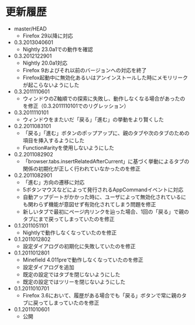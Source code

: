 # 更新履歴

 - master/HEAD
   * Firefox 29以降に対応
 - 0.3.2013040601
   * Nightly 23.0a1での動作を確認
 - 0.3.2012122901
   * Nightly 20.0a1対応
   * Firefox 9およびそれ以前のバージョンへの対応を終了
   * Firefox起動中に無効化あるいはアンインストールした時にメモリリークが起こらないようにした
 - 0.3.2011110601
   * ウィンドウのZ軸順での探索に失敗し、動作しなくなる場合があったのを修正（0.3.2011110101でのリグレッション）
 - 0.3.2011110101
   * ウィンドウをまたいだ「戻る」「進む」の挙動をより賢くした
 - 0.2.2011083101
   * 「戻る」「進む」ボタンのポップアップに、親のタブや次のタブのための項目を挿入するようにした
   * Function#arityを使用しないようにした
 - 0.2.2011082902
   * 「browser.tabs.insertRelatedAfterCurrent」に基づく挙動によるタブの関係の初期化が正しく行われていなかったのを修正
 - 0.2.2011082901
   * 「進む」方向の遷移に対応
   * 5ボタンマウスなどによって発行されるAppCommandイベントに対応
   * 自動アップデートがかかった時に、ユーザによって無効化されているにも関わらず機能が意図せず有効化されてしまう問題を修正
   * 新しいタブで最初にページ内リンクを辿った場合、1回の「戻る」で親のタブにまで戻ってしまっていたのを修正
 - 0.1.2011051101
   * Nightlyで動作しなくなっていたのを修正
 - 0.1.2011012802
   * 設定ダイアログの初期化に失敗していたのを修正
 - 0.1.2011012801
   * Minefield 4.011preで動作しなくなっていたのを修正
   * 設定ダイアログを追加
   * 既定の設定ではタブを閉じないようにした
   * 既定の設定ではツリーを閉じないようにした
 - 0.1.2011010701
   * Firefox 3.6において、履歴がある場合でも「戻る」ボタンで常に親のタブに戻ってしまっていたのを修正
 - 0.1.2011010601
   * 公開
